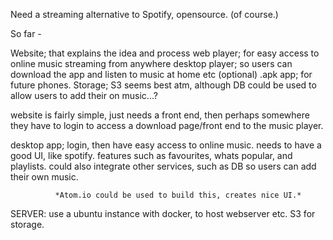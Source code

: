 Need a streaming alternative to Spotify, opensource. (of course.)

So far - 

Website; that explains the idea and process
web player; for easy access to online music streaming from anywhere
desktop player; so users can download the app and listen to music at home etc
(optional) .apk  app; for future phones.
Storage; S3 seems best atm, although DB could be used to allow users to add their on music...?

website is fairly simple, just needs a front end, then perhaps somewhere they have to login to access a download page/front end to the music player.



desktop app; login, then have easy access to online music. needs to have a good UI, like spotify. 
              features such as favourites, whats popular, and playlists. 
              could also integrate other services, such as DB so users can add their own music.
              
              *Atom.io could be used to build this, creates nice UI.*
              
   
SERVER: use a ubuntu instance with docker, to host webserver etc. S3 for storage.
